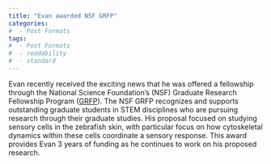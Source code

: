 ```yaml
---
title: "Evan awarded NSF GRFP"
categories:
#  - Post Formats
tags:
#  - Post Formats
#  - readability
#  - standard
---
```

Evan recently received the exciting news that he was offered a fellowship through the National Science Foundation’s (NSF) Graduate Research Fellowship Program ([GRFP](https://www.nsfgrfp.org/)). The NSF GRFP recognizes and supports outstanding graduate students in STEM disciplines who are pursuing research through their graduate studies. His proposal focused on studying sensory cells in the zebrafish skin, with particular focus on how cytoskeletal dynamics within these cells coordinate a sensory response. This award provides Evan 3 years of funding as he continues to work on his proposed research. 